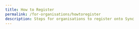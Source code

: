 ```yaml
---
title: How to Register
permalink: /for-organisations/howtoregister
description: Steps for organisations to register onto Sync
---
```

